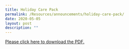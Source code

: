 ```yaml
---
title: Holiday Care Pack
permalink: /Resources/announcements/holiday-care-pack/
date: 2020-05-05
layout: post
description: ""
---
```

<a href="url">Please click here to download the PDF.</a>
